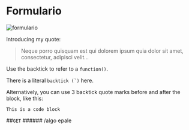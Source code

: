 # Formulario
![formulario](https://cloud.githubusercontent.com/assets/19161796/22399221/a7ab6fce-e56e-11e6-89c7-65011c4b0350.png)

Introducing my quote:

> Neque porro quisquam est qui 
> dolorem ipsum quia dolor sit amet, 
> consectetur, adipisci velit...

Use the backtick to refer to a `function()`.
 
There is a literal ``backtick (`)`` here.

Alternatively, you can use 3 backtick quote marks before and after the block, like this:

```
This is a code block
```

##``GET`` ###### /algo
epale
